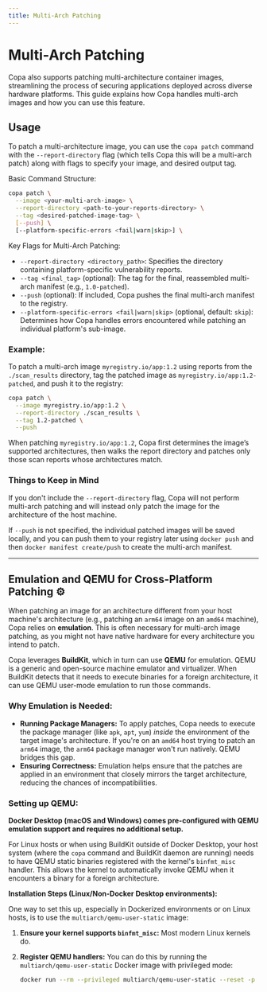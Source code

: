 ```yaml
---
title: Multi-Arch Patching
---
```


# Multi-Arch Patching

Copa also supports patching multi-architecture container images, streamlining the process of securing applications deployed across diverse hardware platforms. This guide explains how Copa handles multi-arch images and how you can use this feature.

## Usage

To patch a multi-architecture image, you can use the `copa patch` command with the `--report-directory` flag (which tells Copa this will be a multi-arch patch) along with flags to specify your image, and desired output tag.

Basic Command Structure:

```bash
copa patch \
  --image <your-multi-arch-image> \
  --report-directory <path-to-your-reports-directory> \
  --tag <desired-patched-image-tag> \
  [--push] \
  [--platform-specific-errors <fail|warn|skip>] \
```

Key Flags for Multi-Arch Patching:

- `--report-directory <directory_path>`: Specifies the directory containing platform-specific vulnerability reports.
- `--tag <final_tag>` (optional): The tag for the final, reassembled multi-arch manifest (e.g., `1.0-patched`).
- `--push` (optional): If included, Copa pushes the final multi-arch manifest to the registry.
- `--platform-specific-errors <fail|warn|skip>` (optional, default: `skip`): Determines how Copa handles errors encountered while patching an individual platform's sub-image.

### Example:

To patch a multi-arch image `myregistry.io/app:1.2` using reports from the `./scan_results` directory, tag the patched image as `myregistry.io/app:1.2-patched`, and push it to the registry:

```bash
copa patch \
  --image myregistry.io/app:1.2 \
  --report-directory ./scan_results \
  --tag 1.2-patched \
  --push
```

When patching `myregistry.io/app:1.2`, Copa first determines the image’s supported architectures, then walks the report directory and patches only those scan reports whose architectures match.

### Things to Keep in Mind

If you don't include the `--report-directory` flag, Copa will not perform multi-arch patching and will instead only patch the image for the architecture of the host machine.

If `--push` is not specified, the individual patched images will be saved locally, and you can push them to your registry later using `docker push` and then `docker manifest create/push` to create the multi-arch manifest.

---

## Emulation and QEMU for Cross-Platform Patching ⚙️

When patching an image for an architecture different from your host machine's architecture (e.g., patching an `arm64` image on an `amd64` machine), Copa relies on **emulation**. This is often necessary for multi-arch image patching, as you might not have native hardware for every architecture you intend to patch.

Copa leverages **BuildKit**, which in turn can use **QEMU** for emulation. QEMU is a generic and open-source machine emulator and virtualizer. When BuildKit detects that it needs to execute binaries for a foreign architecture, it can use QEMU user-mode emulation to run those commands.

### Why Emulation is Needed:

- **Running Package Managers:** To apply patches, Copa needs to execute the package manager (like `apk`, `apt`, `yum`) _inside_ the environment of the target image's architecture. If you're on an `amd64` host trying to patch an `arm64` image, the `arm64` package manager won't run natively. QEMU bridges this gap.
- **Ensuring Correctness:** Emulation helps ensure that the patches are applied in an environment that closely mirrors the target architecture, reducing the chances of incompatibilities.

### Setting up QEMU:

**Docker Desktop (macOS and Windows) comes pre-configured with QEMU emulation support and requires no additional setup.**

For Linux hosts or when using BuildKit outside of Docker Desktop, your host system  (where the `copa` command and BuildKit daemon are running) needs to have QEMU static binaries registered with the kernel's `binfmt_misc` handler. This allows the kernel to automatically invoke QEMU when it encounters a binary for a foreign architecture.

**Installation Steps (Linux/Non-Docker Desktop environments):**

One way to set this up, especially in Dockerized environments or on Linux hosts, is to use the `multiarch/qemu-user-static` image:

1.  **Ensure your kernel supports `binfmt_misc`:** Most modern Linux kernels do.

2.  **Register QEMU handlers:** You can do this by running the `multiarch/qemu-user-static` Docker image with privileged mode:

    ```bash
    docker run --rm --privileged multiarch/qemu-user-static --reset -p yes
    ```
